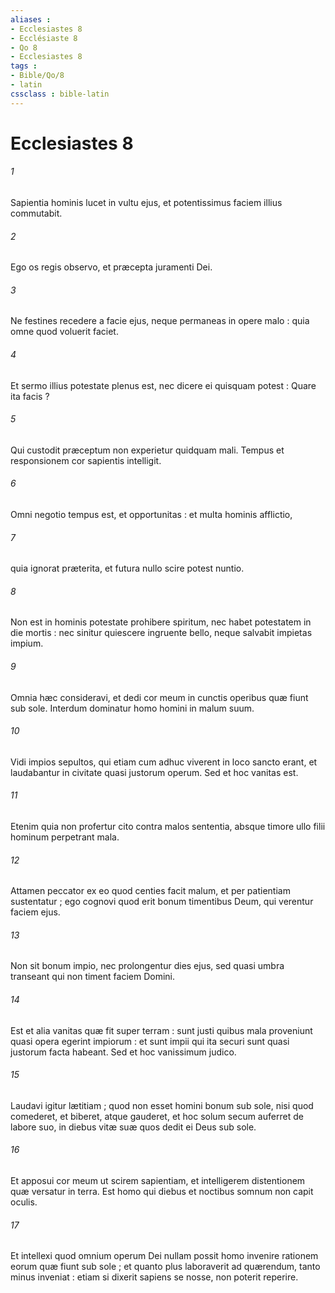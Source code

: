 ```yaml
---
aliases : 
- Ecclesiastes 8
- Ecclésiaste 8
- Qo 8
- Ecclesiastes 8
tags : 
- Bible/Qo/8
- latin
cssclass : bible-latin
---
```


# Ecclesiastes 8

###### 1
Sapientia hominis lucet in vultu ejus, et potentissimus faciem illius commutabit.
###### 2
Ego os regis observo, et præcepta juramenti Dei.
###### 3
Ne festines recedere a facie ejus, neque permaneas in opere malo : quia omne quod voluerit faciet.
###### 4
Et sermo illius potestate plenus est, nec dicere ei quisquam potest : Quare ita facis ?
###### 5
Qui custodit præceptum non experietur quidquam mali. Tempus et responsionem cor sapientis intelligit.
###### 6
Omni negotio tempus est, et opportunitas : et multa hominis afflictio,
###### 7
quia ignorat præterita, et futura nullo scire potest nuntio.
###### 8
Non est in hominis potestate prohibere spiritum, nec habet potestatem in die mortis : nec sinitur quiescere ingruente bello, neque salvabit impietas impium.
###### 9
Omnia hæc consideravi, et dedi cor meum in cunctis operibus quæ fiunt sub sole. Interdum dominatur homo homini in malum suum.
###### 10
Vidi impios sepultos, qui etiam cum adhuc viverent in loco sancto erant, et laudabantur in civitate quasi justorum operum. Sed et hoc vanitas est.
###### 11
Etenim quia non profertur cito contra malos sententia, absque timore ullo filii hominum perpetrant mala.
###### 12
Attamen peccator ex eo quod centies facit malum, et per patientiam sustentatur ; ego cognovi quod erit bonum timentibus Deum, qui verentur faciem ejus.
###### 13
Non sit bonum impio, nec prolongentur dies ejus, sed quasi umbra transeant qui non timent faciem Domini.
###### 14
Est et alia vanitas quæ fit super terram : sunt justi quibus mala proveniunt quasi opera egerint impiorum : et sunt impii qui ita securi sunt quasi justorum facta habeant. Sed et hoc vanissimum judico.
###### 15
Laudavi igitur lætitiam ; quod non esset homini bonum sub sole, nisi quod comederet, et biberet, atque gauderet, et hoc solum secum auferret de labore suo, in diebus vitæ suæ quos dedit ei Deus sub sole.
###### 16
Et apposui cor meum ut scirem sapientiam, et intelligerem distentionem quæ versatur in terra. Est homo qui diebus et noctibus somnum non capit oculis.
###### 17
Et intellexi quod omnium operum Dei nullam possit homo invenire rationem eorum quæ fiunt sub sole ; et quanto plus laboraverit ad quærendum, tanto minus inveniat : etiam si dixerit sapiens se nosse, non poterit reperire.
